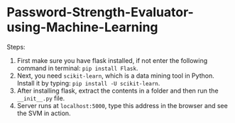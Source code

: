 # Password-Strength-Evaluator-using-Machine-Learning

Steps:
1. First make sure you have flask installed, if not enter the following command in terminal:
`pip install Flask`.
2. Next, you need `scikit-learn`, which is a data mining tool in Python. Install it by typing:
`pip install -U scikit-learn`. 
3. After installing flask, extract the contents in a folder and then run the `__init__.py` file.
4.  Server runs at `localhost:5000`, type this address in the browser and see the SVM in action.
